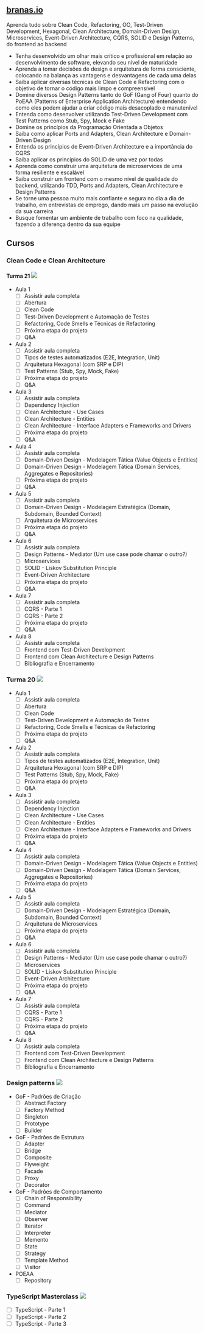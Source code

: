 ## [branas.io](https://www.branas.io/cursos/)

Aprenda tudo sobre Clean Code, Refactoring, OO, Test-Driven Development, Hexagonal, Clean Architecture, Domain-Driven Design, Microservices, Event-Driven Architecture, CQRS, SOLID e Design Patterns, do frontend ao backend

- Tenha desenvolvido um olhar mais crítico e profissional em relação ao desenvolvimento de software, elevando seu nível de maturidade
- Aprenda a tomar decisões de design e arquitetura de forma consciente, colocando na balança as vantagens e desvantagens de cada uma delas
- Saiba aplicar diversas técnicas de Clean Code e Refactoring com o objetivo de tornar o código mais limpo e compreensível
- Domine diversos Design Patterns tanto do GoF (Gang of Four) quanto do PoEAA (Patterns of Enterprise Application Architecture) entendendo como eles podem ajudar a criar código mais desacoplado e manutenível
- Entenda como desenvolver utilizando Test-Driven Development com Test Patterns como Stub, Spy, Mock e Fake
- Domine os princípios da Programação Orientada a Objetos
- Saiba como aplicar Ports and Adapters, Clean Architecture e Domain-Driven Design
- Entenda os princípios de Event-Driven Architecture e a importância do CQRS
- Saiba aplicar os princípios do SOLID de uma vez por todas
- Aprenda como construir uma arquitetura de microservices de uma forma resiliente e escalável
- Saiba construir um frontend com o mesmo nível de qualidade do backend, utilizando TDD, Ports and Adapters, Clean Architecture e Design Patterns
- Se torne uma pessoa muito mais confiante e segura no dia a dia de trabalho, em entrevistas de emprego, dando mais um passo na evolução da sua carreira
- Busque fomentar um ambiente de trabalho com foco na qualidade, fazendo a diferença dentro da sua equipe

## Cursos

### Clean Code e Clean Architecture

#### Turma 21 ![](https://geps.dev/progress/0)

- Aula 1
    - [ ] Assistir aula completa
    - [ ] Abertura
    - [ ] Clean Code
    - [ ] Test-Driven Development e Automação de Testes
    - [ ] Refactoring, Code Smells e Técnicas de Refactoring
    - [ ] Próxima etapa do projeto
    - [ ] Q&A
- Aula 2
    - [ ] Assistir aula completa
    - [ ] Tipos de testes automatizados (E2E, Integration, Unit)
    - [ ] Arquitetura Hexagonal (com SRP e DIP)
    - [ ] Test Patterns (Stub, Spy, Mock, Fake)
    - [ ] Próxima etapa do projeto
    - [ ] Q&A
- Aula 3
    - [ ] Assistir aula completa
    - [ ] Dependency Injection
    - [ ] Clean Architecture - Use Cases
    - [ ] Clean Architecture - Entities
    - [ ] Clean Architecture - Interface Adapters e Frameworks and Drivers
    - [ ] Próxima etapa do projeto
    - [ ] Q&A
- Aula 4
    - [ ] Assistir aula completa
    - [ ] Domain-Driven Design - Modelagem Tática (Value Objects e Entities)
    - [ ] Domain-Driven Design - Modelagem Tática (Domain Services, Aggregates e Repositories)
    - [ ] Próxima etapa do projeto
    - [ ] Q&A
- Aula 5
    - [ ] Assistir aula completa
    - [ ] Domain-Driven Design - Modelagem Estratégica (Domain, Subdomain, Bounded Context)
    - [ ] Arquitetura de Microservices
    - [ ] Próxima etapa do projeto
    - [ ] Q&A
- Aula 6
    - [ ] Assistir aula completa
    - [ ] Design Patterns - Mediator (Um use case pode chamar o outro?)
    - [ ] Microservices
    - [ ] SOLID - Liskov Substitution Principle
    - [ ] Event-Driven Architecture
    - [ ] Próxima etapa do projeto
    - [ ] Q&A
- Aula 7
    - [ ] Assistir aula completa
    - [ ] CQRS - Parte 1
    - [ ] CQRS - Parte 2
    - [ ] Próxima etapa do projeto
    - [ ] Q&A
- Aula 8
    - [ ] Assistir aula completa
    - [ ] Frontend com Test-Driven Development
    - [ ] Frontend com Clean Architecture e Design Patterns
    - [ ] Bibliografia e Encerramento

### Turma 20 ![](https://geps.dev/progress/0)

- Aula 1
    - [ ] Assistir aula completa
    - [ ] Abertura
    - [ ] Clean Code
    - [ ] Test-Driven Development e Automação de Testes
    - [ ] Refactoring, Code Smells e Técnicas de Refactoring
    - [ ] Próxima etapa do projeto
    - [ ] Q&A
- Aula 2
    - [ ] Assistir aula completa
    - [ ] Tipos de testes automatizados (E2E, Integration, Unit)
    - [ ] Arquitetura Hexagonal (com SRP e DIP)
    - [ ] Test Patterns (Stub, Spy, Mock, Fake)
    - [ ] Próxima etapa do projeto
    - [ ] Q&A
- Aula 3
    - [ ] Assistir aula completa
    - [ ] Dependency Injection
    - [ ] Clean Architecture - Use Cases
    - [ ] Clean Architecture - Entities
    - [ ] Clean Architecture - Interface Adapters e Frameworks and Drivers
    - [ ] Próxima etapa do projeto
    - [ ] Q&A
- Aula 4
    - [ ] Assistir aula completa
    - [ ] Domain-Driven Design - Modelagem Tática (Value Objects e Entities)
    - [ ] Domain-Driven Design - Modelagem Tática (Domain Services, Aggregates e Repositories)
    - [ ] Próxima etapa do projeto
    - [ ] Q&A
- Aula 5
    - [ ] Assistir aula completa
    - [ ] Domain-Driven Design - Modelagem Estratégica (Domain, Subdomain, Bounded Context)
    - [ ] Arquitetura de Microservices
    - [ ] Próxima etapa do projeto
    - [ ] Q&A
- Aula 6
    - [ ] Assistir aula completa
    - [ ] Design Patterns - Mediator (Um use case pode chamar o outro?)
    - [ ] Microservices
    - [ ] SOLID - Liskov Substitution Principle
    - [ ] Event-Driven Architecture
    - [ ] Próxima etapa do projeto
    - [ ] Q&A
- Aula 7
    - [ ] Assistir aula completa
    - [ ] CQRS - Parte 1
    - [ ] CQRS - Parte 2
    - [ ] Próxima etapa do projeto
    - [ ] Q&A
- Aula 8
    - [ ] Assistir aula completa
    - [ ] Frontend com Test-Driven Development
    - [ ] Frontend com Clean Architecture e Design Patterns
    - [ ] Bibliografia e Encerramento

### Design patterns ![](https://geps.dev/progress/0)
  - GoF - Padrões de Criação
    - [ ] Abstract Factory
    - [ ] Factory Method
    - [ ] Singleton
    - [ ] Prototype
    - [ ] Builder
  - GoF - Padrões de Estrutura
    - [ ] Adapter
    - [ ] Bridge
    - [ ] Composite
    - [ ] Flyweight
    - [ ] Facade
    - [ ] Proxy
    - [ ] Decorator
  - GoF - Padrões de Comportamento
    - [ ] Chain of Responsibility
    - [ ] Command
    - [ ] Mediator
    - [ ] Observer
    - [ ] Iterator
    - [ ] Interpreter
    - [ ] Memento
    - [ ] State
    - [ ] Strategy
    - [ ] Template Method
    - [ ] Visitor
  - POEAA
    - [ ] Repository
### TypeScript Masterclass ![](https://geps.dev/progress/0)
  - [ ] TypeScript - Parte 1
  - [ ] TypeScript - Parte 2
  - [ ] TypeScript - Parte 3
